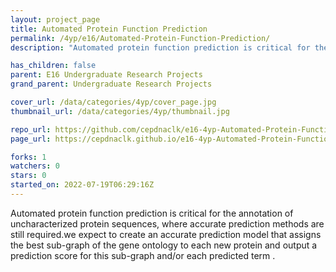```yaml
---
layout: project_page
title: Automated Protein Function Prediction
permalink: /4yp/e16/Automated-Protein-Function-Prediction/
description: "Automated protein function prediction is critical for the annotation of uncharacterized protein sequences, where accurate prediction methods are still required.we expect to create an accurate prediction model that assigns the best sub-graph of the gene ontology to each new protein and output a prediction score for this sub-graph and/or each predicted term ."

has_children: false
parent: E16 Undergraduate Research Projects
grand_parent: Undergraduate Research Projects

cover_url: /data/categories/4yp/cover_page.jpg
thumbnail_url: /data/categories/4yp/thumbnail.jpg

repo_url: https://github.com/cepdnaclk/e16-4yp-Automated-Protein-Function-Prediction
page_url: https://cepdnaclk.github.io/e16-4yp-Automated-Protein-Function-Prediction

forks: 1
watchers: 0
stars: 0
started_on: 2022-07-19T06:29:16Z
---
```

Automated protein function prediction is critical for the annotation of uncharacterized protein sequences, where accurate prediction methods are still required.we expect to create an accurate prediction model that assigns the best sub-graph of the gene ontology to each new protein and output a prediction score for this sub-graph and/or each predicted term .

